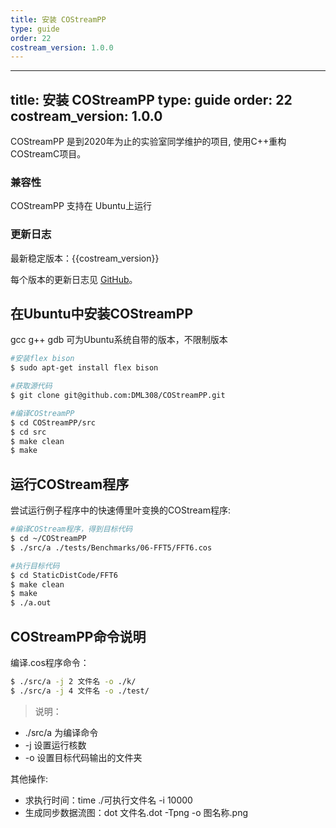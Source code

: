 ```yaml
---
title: 安装 COStreamPP
type: guide
order: 22
costream_version: 1.0.0
---
```



---
title: 安装 COStreamPP
type: guide
order: 22
costream_version: 1.0.0
---


COStreamPP 是到2020年为止的实验室同学维护的项目, 使用C++重构COStreamC项目。

### 兼容性

COStreamPP 支持在 Ubuntu上运行

### 更新日志

最新稳定版本：{{costream_version}}

每个版本的更新日志见 [GitHub](https://github.com/DML308/COStreamPP/releases)。

## 在Ubuntu中安装COStreamPP

gcc g++ gdb 可为Ubuntu系统自带的版本，不限制版本

```bash
#安装flex bison
$ sudo apt-get install flex bison  

#获取源代码
$ git clone git@github.com:DML308/COStreamPP.git

#编译COStreamPP
$ cd COStreamPP/src  
$ cd src
$ make clean
$ make
```

## 运行COStream程序

尝试运行例子程序中的快速傅里叶变换的COStream程序:

```bash
#编译COStream程序，得到目标代码
$ cd ~/COStreamPP
$ ./src/a ./tests/Benchmarks/06-FFT5/FFT6.cos

#执行目标代码
$ cd StaticDistCode/FFT6
$ make clean
$ make
$ ./a.out
```

## COStreamPP命令说明

编译.cos程序命令：

```bash
$ ./src/a -j 2 文件名 -o ./k/
$ ./src/a -j 4 文件名 -o ./test/
```

>说明：

* ./src/a 为编译命令
* -j 设置运行核数
* -o 设置目标代码输出的文件夹

其他操作:

* 求执行时间：time ./可执行文件名  -i 10000
* 生成同步数据流图：dot 文件名.dot  -Tpng -o 图名称.png
